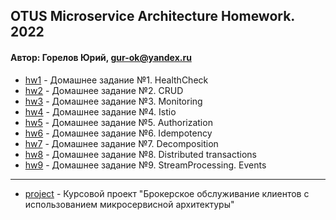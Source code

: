## OTUS Microservice Architecture Homework. 2022
#### Автор: Горелов Юрий, gur-ok@yandex.ru

- [hw1](https://github.com/GUR-ok/otus-microservice-architecture/tree/master/hw1) - Домашнее задание №1. HealthCheck
- [hw2](https://github.com/GUR-ok/otus-microservice-architecture/tree/master/hw2) - Домашнее задание №2. CRUD
- [hw3](https://github.com/GUR-ok/otus-microservice-architecture/tree/master/hw3) - Домашнее задание №3. Monitoring
- [hw4](https://github.com/GUR-ok/otus-microservice-architecture/tree/master/hw4) - Домашнее задание №4. Istio
- [hw5](https://github.com/GUR-ok/otus-microservice-architecture/tree/master/hw5) - Домашнее задание №5. Authorization
- [hw6](https://github.com/GUR-ok/otus-microservice-architecture/tree/master/hw6) - Домашнее задание №6. Idempotency
- [hw7](https://github.com/GUR-ok/otus-microservice-architecture/tree/master/hw7) - Домашнее задание №7. Decomposition
- [hw8](https://github.com/GUR-ok/otus-microservice-architecture/tree/master/hw8) - Домашнее задание №8. Distributed transactions
- [hw9](https://github.com/GUR-ok/otus-microservice-architecture/tree/master/hw9) - Домашнее задание №9. StreamProcessing. Events
---
- [project](https://github.com/GUR-ok/otus-microservice-architecture/tree/master/project) - Курсовой проект "Брокерское обслуживание клиентов с использованием микросервисной архитектуры"
